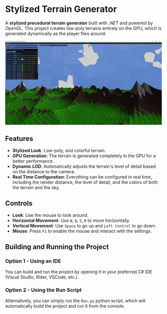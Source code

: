 # Stylized Terrain Generator

A **stylized procedural terrain generator** built with _.NET_ and powered by _OpenGL_. 
This project creates low-poly terrains entirely on the GPU, which is generated dynamically as the player flies around.

![](Misc/Screenshot.png)

## Features

- **Stylized Look**: Low-poly, and colorful terrain.
- **GPU Generation**: The terrain is generated completely in the GPU for a better performance.
- **Dynamic LOD**: Automatically adjusts the terrain's level of detail based on the distance to the camera.
- **Real Time Configuration**: Everything can be configured in real time, including the render distance, the level of detail, and the colors of both the terrain and the sky.

## Controls

- **Look**: Use the mouse to look around.
- **Horizontal Movement**: Use `W`, `A`, `S`, `D` to move horizontally.
- **Vertical Movement**: Use `Space` to go up and `Left Control` to go down.
- **Mouse**: Press `F1` to enable the mouse and interact with the settings.

## Building and Running the Project

### Option 1 - Using an IDE

You can build and run the project by opening it in your preferred C# IDE (Visual Studio, Rider, VSCode, etc.).

### Option 2 - Using the Run Script

Alternatively, you can simply run the `Run.py` python script, which will automatically build the project and run it from the console.

